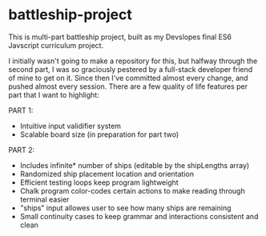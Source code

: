 # battleship-project

This is multi-part battleship project, built as my Devslopes final ES6 Javscript curriculum project.

I initially wasn't going to make a repository for this, but halfway through the second part,
I was so graciously pestered by a full-stack developer friend of mine to get on it. 
Since then I've committed almost every change, and pushed almost every session.
There are a few quality of life features per part that I want to highlight:

PART 1:
- Intuitive input validifier system
- Scalable board size (in preparation for part two)

PART 2:
- Includes infinite* number of ships (editable by the shipLengths array)
- Randomized ship placement location and orientation
- Efficient testing loops keep program lightweight
- Chalk program color-codes certain actions to make reading through terminal easier
- "ships" input allowes user to see how many ships are remaining
- Small continuity cases to keep grammar and interactions consistent and clean
